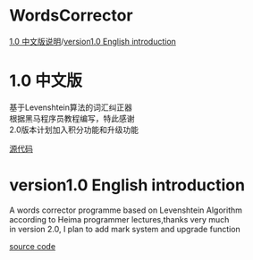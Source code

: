 # WordsCorrector
[1.0 中文版说明](#10-中文版)/[version1.0 English introduction](#version10-english-introduction)

# 1.0 中文版 
基于Levenshtein算法的词汇纠正器<br>
根据黑马程序员教程编写，特此感谢<br>
2.0版本计划加入积分功能和升级功能<br>

[源代码](version1/main.cpp)

# version1.0 English introduction
A words corrector programme based on Levenshtein Algorithm<br>
according to Heima programmer lectures,thanks very much<br>
in version 2.0, I plan to add mark system and upgrade function<br>

[source code](version1/main.cpp)
